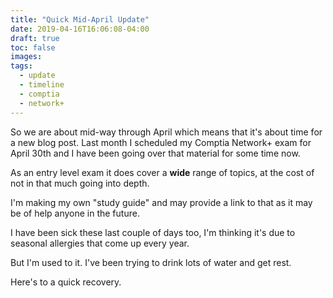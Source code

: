 ```yaml
---
title: "Quick Mid-April Update"
date: 2019-04-16T16:06:08-04:00
draft: true
toc: false
images:
tags:
  - update
  - timeline
  - comptia
  - network+
---
```


So we are about mid-way through April which means that it's about time for a
new blog post. Last month I scheduled my Comptia Network+ exam for April 30th
and I have been going over that material for some time now.

As an entry level exam it does cover a **wide** range of topics, at the cost of
not in that much going into depth.

I'm making my own "study guide" and may provide a
link to that as it may be of help anyone in the future.

I have been sick these last couple of days too, I'm thinking it's due to
seasonal allergies that come up every year.

But I'm used to it. I've been trying to drink lots of water and get rest.

Here's to a quick recovery.

